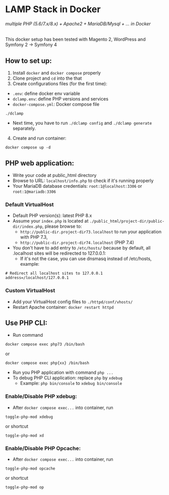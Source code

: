 # LAMP Stack in Docker
###### multiple PHP (5.6/7.x/8.x) + Apache2 + MariaDB/Mysql + ... in Docker
This docker setup has been tested with Magento 2, WordPress and Symfony 2 -> Symfony 4

## How to set up:
1. Install `docker` and `docker compose` properly
2. Clone project and `cd` into the that
3. Create configurations files (for the first time):
- `.env`: define docker env variable
- `dclamp.env`: define PHP versions and services
- `docker-compose.yml`: Docker compose file
```shell
./dclamp
```
- Next time, you have to run `./dclamp config` and `./dclamp generate` separately.
4. Create and run container:
```shell
docker compose up -d
```

## PHP web application:
- Write your code at public_html directory
- Browse to URL: `localhost/info.php` to check if it's running properly
- Your MariaDB database credentials: `root:1@localhost:3306` or `root:1@mariadb:3306`

### Default VirtualHost
- Default PHP version(s): latest PHP 8.x
- Assume your `index.php` is located at `./public_html/project-dir/public-dir/index.php`,
please browse to: 
  - `http://public-dir.project-dir73.localhost` to run your application with PHP 7.3,
  - `http://public-dir.project-dir74.localhost` (PHP 7.4)
- You don't have to add entry to `/etc/hosts/` because by default, all .localhost sites will be redirected to 127.0.0.1:
  - If it's not the case, you can use dnsmasq instead of /etc/hosts, example:
```
# Redirect all localhost sites to 127.0.0.1
address=/localhost/127.0.0.1
```

### Custom VirtualHost
- Add your VirtualHost config files to `./httpd/conf/vhosts/`
- Restart Apache container: `docker restart httpd`

## Use PHP CLI:
- Run command
```shell
docker compose exec php73 /bin/bash
``` 
or
```shell
docker compose exec php{xx} /bin/bash
```
- Run you PHP application with command `php ...`
- To debug PHP CLI application: replace `php` by `xdebug`
  - Example: `php bin/console` to `xdebug bin/console`

### Enable/Disable PHP xdebug:
- After ```docker compose exec...``` into container, run
```shell
toggle-php-mod xdebug
```
or shortcut
```shell
toggle-php-mod xd
```

### Enable/Disable PHP Opcache:
- After ```docker compose exec...``` into container, run
```shell
toggle-php-mod opcache
```
or shortcut
```shell
toggle-php-mod op
```
